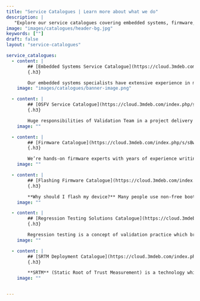 ```yaml
---
title: "Service Catalogues | Learn more about what we do"
description: |
   "Explore our service catalogues covering embedded systems, firmware, validation, flashing, regression testing, and SRTM deployment, offering expertise in Yocto."
image: "images/catalogues/header-bg.jpg"
keywords: [""]
draft: false
layout: "service-catalogues"

service_catalogues:
  - content: |
        ## [Embedded Systems Service Catalogue](https://cloud.3mdeb.com/index.php/s/JQcWeNLDEkD542q)
        {.h3}

        Our embedded systems specialists have extensive experience in many commercial projects. We are registered Yocto Participants and masters in Amazon Web Services integration, board bring-up and BSP development. If you are looking for a specific solution, be sure to check the catalogue above in which you will find technologies we are familiar with: programming languages, operating-systems and bootloaders, tools and libraries, hardware experience, reference and open source projects we contributed in.
    image: "images/catalogues/banner-image.png"

  - content: |
        ## [OSFV Service Catalogue](https://cloud.3mdeb.com/index.php/s/fARxPgKHeDmjQsm)
        {.h3}

        Huge responsibilities of Validation Team in a project delivery process are something worth mentioning. One may say that the validation part of the successful product deployment is not as great as we claim, but we are not changing our minds. We focus on verification every, even the smallest project requirement and preparing detailed customer documentation and final reports. Check out our catalogue with many reference projects and technologies in which we have experience.
    image: ""

  - content: |
        ## [Firmware Catalogue](https://cloud.3mdeb.com/index.php/s/sBwjCYR3xjPSN3a)
        {.h3}

        We’re hands-on firmware experts with years of experience writing elegant, scalable and custom code for clients. Our team of engineers brings broad and expansive UEFI, coreboot and hypervisors knowledge to the projects we take on. Do you want to be a part of the growing open source community and enable your platform with open solutions? Don’t waste any time and dive into firmware catalogue content with reference projects, technologies and many more!
    image: ""

  - content: |
        ## [Flashing Firmware Catalogue](https://cloud.3mdeb.com/index.php/s/GFdEdMHiqAcfRxT)
        {.h3}

        **Why should I flash my device?** Many people use non-free boot firmware, even if they use GNU/Linux. Non-free BIOS/UEFI firmware is vulnerable, may contain backdoors and severe bugs. It can also be slow, and you are left helpless at the mercy of the developers. coreboot is fully free software, where anyone can contribute or inspect its code.
    image: ""

  - content: |
        ## [Regression Testing Solutions Catalogue](https://cloud.3mdeb.com/index.php/s/HTpREbsMeb3HRJR)
        {.h3}

        Regression testing is a concept of validation practice which brings the answer to one of the most frequently asked questions: **Does the new revision of the product is working as expected?** With regression testing, we can confirm, that a recent version of the hardware and/or embedded firmware has not adversely affected existing features.
    image: ""

  - content: |
        ## [SRTM Deployment Catalogue](https://cloud.3mdeb.com/index.php/s/LPmaiaLoQC8raLT)
        {.h3}

        **SRTM** (Static Root of Trust Measurement) is a technology which uses TPM (Trusted Platform Module) and cryptographic techniques to provide measurements of software and platform components so that system software as well as local and remote management applications may use those measurements to make trust decisions. It is used to protect BIOS, firmware and software from malicious attacks on a very low level. 3mdeb security engineers have enabled SRTM on numerous platforms as an open source implementation, and have a decent experience in its development.
    image: ""


---
```

